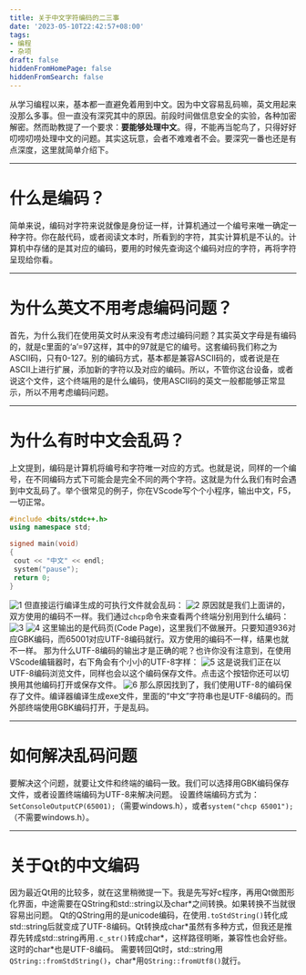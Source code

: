 ```yaml
---
title: 关于中文字符编码的二三事
date: '2023-05-10T22:42:57+08:00'
tags:
- 编程
- 杂项
draft: false
hiddenFromHomePage: false
hiddenFromSearch: false
---
```


从学习编程以来，基本都一直避免着用到中文。因为中文容易乱码嘛，英文用起来没那么多事。但一直没有深究其中的原因。前段时间做信息安全的实验，各种加密解密。然而助教提了一个要求：**要能够处理中文**。得，不能再当鸵鸟了，只得好好叨唠叨唠处理中文的问题。其实这玩意，会者不难难者不会。要深究一番也还是有点深度，这里就简单介绍下。

---

# 什么是编码？

简单来说，编码对字符来说就像是身份证一样，计算机通过一个编号来唯一确定一种字符。你在敲代码，或者阅读文本时，所看到的字符，其实计算机是不认的。计算机中存储的是其对应的编码，要用的时候先查询这个编码对应的字符，再将字符呈现给你看。

---

# 为什么英文不用考虑编码问题？

首先，为什么我们在使用英文时从来没有考虑过编码问题？其实英文字母是有编码的，就是c里面的‘a’=97这样，其中的97就是它的编号。这套编码我们称之为ASCII码，只有0-127。别的编码方式，基本都是兼容ASCII码的，或者说是在ASCII上进行扩展，添加新的字符以及对应的编码。所以，不管你这台设备，或者说这个文件，这个终端用的是什么编码，使用ASCII码的英文一般都能够正常显示，所以不用考虑编码问题。

---

# 为什么有时中文会乱码？

上文提到，编码是计算机将编号和字符唯一对应的方式。也就是说，同样的一个编号，在不同编码方式下可能会是完全不同的两个字符。这就是为什么我们有时会遇到中文乱码了。举个很常见的例子，你在VScode写个个小程序，输出中文，F5，一切正常。

```C++
#include <bits/stdc++.h>
using namespace std;

signed main(void)
{
 cout << "中文" << endl;
 system("pause");
 return 0;
}
```

![1](https://Jinvic.github.io//post-images/关于中文字符编码的二三事/1.jpg)
但直接运行编译生成的可执行文件就会乱码：
![2](https://Jinvic.github.io//post-images/关于中文字符编码的二三事/2.png)
原因就是我们上面讲的，双方使用的编码不一样。我们通过`chcp`命令来查看两个终端分别用到什么编码：
![3](https://Jinvic.github.io//post-images/关于中文字符编码的二三事/3.png)
![4](https://Jinvic.github.io//post-images/关于中文字符编码的二三事/4.png)
这里输出的是代码页(Code Page)，这里我们不做展开。只要知道936对应GBK编码，而65001对应UTF-8编码就行。双方使用的编码不一样，结果也就不一样。
那为什么UTF-8编码的输出才是正确的呢？也许你没有注意到，在使用VScode编辑器时，右下角会有个小小的UTF-8字样：
![5](https://Jinvic.github.io//post-images/关于中文字符编码的二三事/5.png)
这是说我们正在以UTF-8编码浏览文件，同样也会以这个编码保存文件。点击这个按钮你还可以切换用其他编码打开或保存文件。
![6](https://Jinvic.github.io//post-images/关于中文字符编码的二三事/6.png)
那么原因找到了，我们使用UTF-8的编码保存了文件。编译器编译生成exe文件，里面的“中文”字符串也是UTF-8编码的。而外部终端使用GBK编码打开，于是乱码。

---

# 如何解决乱码问题

要解决这个问题，就要让文件和终端的编码一致。我们可以选择用GBK编码保存文件，或者设置终端编码为UTF-8来解决问题。
设置终端编码方式为：`SetConsoleOutputCP(65001);`（需要windows.h），或者`system("chcp 65001");`（不需要windows.h）。

---

# 关于Qt的中文编码

因为最近Qt用的比较多，就在这里稍微提一下。我是先写好c程序，再用Qt做图形化界面，中途需要在QString和std::string以及char\*之间转换。如果转换不当就很容易出问题。
Qt的QString用的是unicode编码，在使用`.toStdString()`转化成std::string后就变成了UTF-8编码。Qt转换成char\*虽然有多种方式，但我还是推荐先转成std::string再用`.c_str()`转成char\*，这样路径明晰，兼容性也会好些。这时的char\*也是UTF-8编码。
需要转回Qt时，std::string用`QString::fromStdString()`，char\*用`QString::fromUtf8()`就行。
